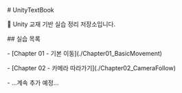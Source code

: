 \# UnityTextBook



📘 Unity 교재 기반 실습 정리 저장소입니다.



\## 실습 목록



\- \[Chapter 01 - 기본 이동](./Chapter01\_BasicMovement)

\- \[Chapter 02 - 카메라 따라가기](./Chapter02\_CameraFollow)

\- ...계속 추가 예정...



